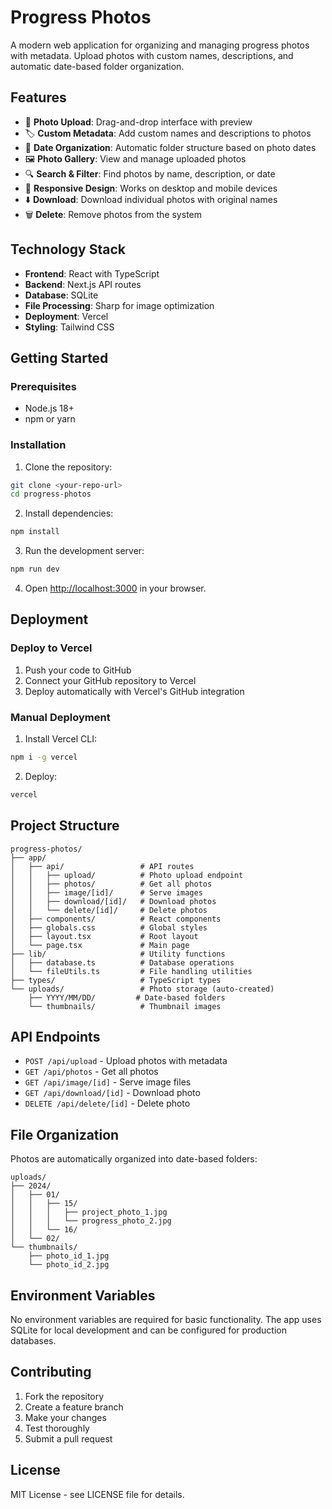 # Progress Photos

A modern web application for organizing and managing progress photos with metadata. Upload photos with custom names, descriptions, and automatic date-based folder organization.

## Features

- 📸 **Photo Upload**: Drag-and-drop interface with preview
- 🏷️ **Custom Metadata**: Add custom names and descriptions to photos
- 📅 **Date Organization**: Automatic folder structure based on photo dates
- 🖼️ **Photo Gallery**: View and manage uploaded photos
- 🔍 **Search & Filter**: Find photos by name, description, or date
- 📱 **Responsive Design**: Works on desktop and mobile devices
- ⬇️ **Download**: Download individual photos with original names
- 🗑️ **Delete**: Remove photos from the system

## Technology Stack

- **Frontend**: React with TypeScript
- **Backend**: Next.js API routes
- **Database**: SQLite
- **File Processing**: Sharp for image optimization
- **Deployment**: Vercel
- **Styling**: Tailwind CSS

## Getting Started

### Prerequisites

- Node.js 18+ 
- npm or yarn

### Installation

1. Clone the repository:
```bash
git clone <your-repo-url>
cd progress-photos
```

2. Install dependencies:
```bash
npm install
```

3. Run the development server:
```bash
npm run dev
```

4. Open [http://localhost:3000](http://localhost:3000) in your browser.

## Deployment

### Deploy to Vercel

1. Push your code to GitHub
2. Connect your GitHub repository to Vercel
3. Deploy automatically with Vercel's GitHub integration

### Manual Deployment

1. Install Vercel CLI:
```bash
npm i -g vercel
```

2. Deploy:
```bash
vercel
```

## Project Structure

```
progress-photos/
├── app/
│   ├── api/                 # API routes
│   │   ├── upload/          # Photo upload endpoint
│   │   ├── photos/          # Get all photos
│   │   ├── image/[id]/      # Serve images
│   │   ├── download/[id]/   # Download photos
│   │   └── delete/[id]/     # Delete photos
│   ├── components/          # React components
│   ├── globals.css          # Global styles
│   ├── layout.tsx           # Root layout
│   └── page.tsx             # Main page
├── lib/                     # Utility functions
│   ├── database.ts          # Database operations
│   └── fileUtils.ts         # File handling utilities
├── types/                   # TypeScript types
└── uploads/                 # Photo storage (auto-created)
    ├── YYYY/MM/DD/         # Date-based folders
    └── thumbnails/          # Thumbnail images
```

## API Endpoints

- `POST /api/upload` - Upload photos with metadata
- `GET /api/photos` - Get all photos
- `GET /api/image/[id]` - Serve image files
- `GET /api/download/[id]` - Download photo
- `DELETE /api/delete/[id]` - Delete photo

## File Organization

Photos are automatically organized into date-based folders:
```
uploads/
├── 2024/
│   ├── 01/
│   │   ├── 15/
│   │   │   ├── project_photo_1.jpg
│   │   │   └── progress_photo_2.jpg
│   │   └── 16/
│   └── 02/
└── thumbnails/
    ├── photo_id_1.jpg
    └── photo_id_2.jpg
```

## Environment Variables

No environment variables are required for basic functionality. The app uses SQLite for local development and can be configured for production databases.

## Contributing

1. Fork the repository
2. Create a feature branch
3. Make your changes
4. Test thoroughly
5. Submit a pull request

## License

MIT License - see LICENSE file for details.
